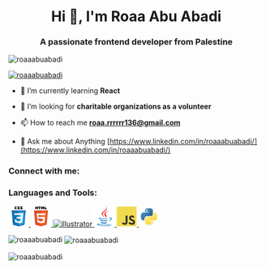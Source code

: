 <h1 align="center">Hi 👋, I'm Roaa Abu Abadi</h1>
<h3 align="center">A passionate frontend developer from Palestine</h3>

<p align="left"> <img src="https://komarev.com/ghpvc/?username=roaaabuabadi&label=Profile%20views&color=0e75b6&style=flat" alt="roaaabuabadi" /> </p>

<p align="left"> <a href="https://github.com/ryo-ma/github-profile-trophy"><img src="https://github-profile-trophy.vercel.app/?username=roaaabuabadi" alt="roaaabuabadi" /></a> </p>

- 🌱 I’m currently learning **React**

- 🤝 I’m looking for **charitable organizations as a volunteer**

- 📫 How to reach me **roaa.rrrrrr136@gmail.com**

- 💬 Ask me about Anything [https://www.linkedin.com/in/roaaabuabadi/](https://www.linkedin.com/in/roaaabuabadi/)

<h3 align="left">Connect with me:</h3>
<p align="left">
</p>

<h3 align="left">Languages and Tools:</h3>
<p align="left"> <a href="https://www.w3schools.com/css/" target="_blank" rel="noreferrer"> <img src="https://raw.githubusercontent.com/devicons/devicon/master/icons/css3/css3-original-wordmark.svg" alt="css3" width="40" height="40"/> </a> <a href="https://www.w3.org/html/" target="_blank" rel="noreferrer"> <img src="https://raw.githubusercontent.com/devicons/devicon/master/icons/html5/html5-original-wordmark.svg" alt="html5" width="40" height="40"/> </a> <a href="https://www.adobe.com/in/products/illustrator.html" target="_blank" rel="noreferrer"> <img src="https://www.vectorlogo.zone/logos/adobe_illustrator/adobe_illustrator-icon.svg" alt="illustrator" width="40" height="40"/> </a> <a href="https://www.java.com" target="_blank" rel="noreferrer"> <img src="https://raw.githubusercontent.com/devicons/devicon/master/icons/java/java-original.svg" alt="java" width="40" height="40"/> </a> <a href="https://developer.mozilla.org/en-US/docs/Web/JavaScript" target="_blank" rel="noreferrer"> <img src="https://raw.githubusercontent.com/devicons/devicon/master/icons/javascript/javascript-original.svg" alt="javascript" width="40" height="40"/> </a> <a href="https://www.python.org" target="_blank" rel="noreferrer"> <img src="https://raw.githubusercontent.com/devicons/devicon/master/icons/python/python-original.svg" alt="python" width="40" height="40"/> </a> </p>

<p><img align="left" src="https://github-readme-stats.vercel.app/api/top-langs?username=roaaabuabadi&show_icons=true&locale=en&layout=compact" alt="roaaabuabadi" /></p>

<p>&nbsp;<img align="center" src="https://github-readme-stats.vercel.app/api?username=roaaabuabadi&show_icons=true&locale=en" alt="roaaabuabadi" /></p>

<p><img align="center" src="https://github-readme-streak-stats.herokuapp.com/?user=roaaabuabadi&" alt="roaaabuabadi" /></p>

